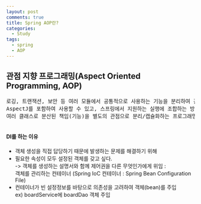 ```yaml
---
layout: post
comments: true
title: Spring AOP란?
categories: 
  - Study
tags:
  - spring
  - AOP
---
```


<h2>관점 지향 프로그래밍(Aspect Oriented Programming, AOP) </h2>
<pre>
로깅, 트랜잭션, 보안 등 여러 모듈에서 공통적으로 사용하는 기능을 분리하여 관리할 수 있다.
AspectJ를 포함하여 사용할 수 있고, 스프링에서 지원하는 실행에 조합하는 방식도 지원한다.
여러 클래스로 분산된 책임(기능)을 별도의 관점으로 분리/캡슐화하는 프로그래밍 방법

</pre>

<h4>DI를 하는 이유</h4>
<ul>
<li>객체 생성을 직접 답당하기 때문에 발생하는 문제를 해결하기 위해</li>

<li>필요한 속성이 모두 설정된 객체를 갖고 싶다.</li>
-> 객체를 생성하는 설명서와 함께 제어권을 다른 무엇인가에게 위임 :<br> 
    객체를 관리하는 컨테이너 (Spring IoC 컨테이너 : Spring Bean Configuration File)<br>
<li>컨테이너가 빈 설정정보를 바탕으로 의존성을 고려하여 객체(bean)를 주입</li>
  ex) boardService에 boardDao 객체 주입
</ul>
